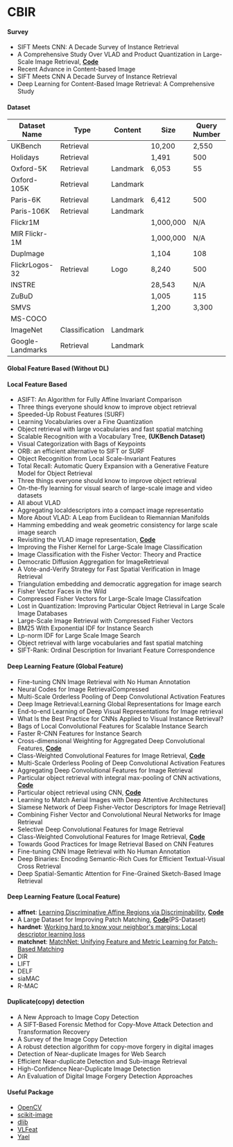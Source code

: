 # CBIR

#### Survey

- SIFT Meets CNN: A Decade Survey of Instance Retrieval
- A Comprehensive Study Over VLAD and Product Quantization in Large-Scale Image Retrieval, **[Code](https://github.com/MKLab-ITI/multimedia-indexing)**
- Recent Advance in Content-based Image
- SIFT Meets CNN A Decade Survey of Instance Retrieval
- Deep Learning for Content-Based Image Retrieval: A Comprehensive Study

#### Dataset

| Dataset Name     | Type           | Content  | Size      | Query Number | Category Number |
| ---------------- | -------------- | -------- | --------- | ------------ | --------------- |
| UKBench          | Retrieval      |          | 10,200    | 2,550        | 2,550           |
| Holidays         | Retrieval      |          | 1,491     | 500          | 500             |
| Oxford-5K        | Retrieval      | Landmark | 6,053     | 55           | 11              |
| Oxford-105K      | Retrieval      | Landmark |           |              |                 |
| Paris-6K         | Retrieval      | Landmark | 6,412     | 500          | 12              |
| Paris-106K       | Retrieval      | Landmark |           |              |                 |
| Flickr1M         |                |          | 1,000,000 | N/A          | N/A             |
| MIR Flickr-1M    |                |          | 1,000,000 | N/A          | N/A             |
| DupImage         |                |          | 1,104     | 108          | 33              |
| FlickrLogos-32   | Retrieval      | Logo     | 8,240     | 500          | 32              |
| INSTRE           |                |          | 28,543    | N/A          | N/A             |
| ZuBuD            |                |          | 1,005     | 115          | 200             |
| SMVS             |                |          | 1,200     | 3,300        | 1,200           |
| MS-COCO          |                |          |           |              |                 |
| ImageNet         | Classification | Landmark |           |              | 1000            |
| Google-Landmarks | Retrieval      | Landmark |           |              |                 |




#### Global Feature Based (Without DL)


#### Local Feature Based

- ASIFT: An Algorithm for Fully Affine Invariant Comparison
- Three things everyone should know to improve object retrieval
- Speeded-Up Robust Features (SURF)    
- Learning Vocabularies over a Fine Quantization
- Object retrieval with large vocabularies and fast spatial matching
- Scalable Recognition with a Vocabulary Tree, **(UKBench Dataset)**
- Visual Categorization with Bags of Keypoints
- ORB: an efficient alternative to SIFT or SURF
- Object Recognition from Local Scale-Invariant Features
- Total Recall: Automatic Query Expansion with a Generative Feature Model for Object Retrieval
- Three things everyone should know to improve object retrieval
- On-the-fly learning for visual search of large-scale image and video datasets
- All about VLAD
- Aggregating localdescriptors into a compact image representatio
- More About VLAD: A Leap from Euclidean to Riemannian Manifolds
- Hamming embedding and weak geometric consistency for large scale image search
- Revisiting the VLAD image representation, **[Code](https://github.com/jorjasso/VLAD/blob/master/VLADlib/VLAD.py)**
- Improving the Fisher Kernel for Large-Scale Image Classification
- Image Classification with the Fisher Vector: Theory and Practice
- Democratic Diffusion Aggregation for ImageRetrieval
- A Vote-and-Verify Strategy for Fast Spatial Verification in Image Retrieval
- Triangulation embedding and democratic aggregation for image search
- Fisher Vector Faces in the Wild
- Compressed Fisher Vectors for Large-Scale Image Classifcation
- Lost in Quantization: Improving Particular Object Retrieval in Large Scale Image Databases
- Large-Scale Image Retrieval with Compressed Fisher Vectors
- BM25 With Exponential IDF for Instance Search
- Lp-norm IDF for Large Scale Image Search
- Object retrieval with large vocabularies and fast spatial matching
- SIFT-Rank: Ordinal Description for Invariant Feature Correspondence

#### Deep Learning Feature (Global Feature)

- Fine-tuning CNN Image Retrieval with No Human Annotation
- Neural Codes for Image RetrievalCompressed    
- Multi-Scale Orderless Pooling of Deep Convolutional Activation Features
- Deep Image Retrieval:Learning Global Representations for Image earch
- End-to-end Learning of Deep Visual Representations for Image retrieval
- What Is the Best Practice for CNNs Applied to Visual Instance Retrieval?
- Bags of Local Convolutional Features for Scalable Instance Search
- Faster R-CNN Features for Instance Search
- Cross-dimensional Weighting for Aggregated Deep Convolutional Features,  **[Code](https://github.com/yahoo/crow)**
- Class-Weighted Convolutional Features for Image Retrieval, **[Code](https://github.com/imatge-upc/retrieval-2017-cam)**
- Multi-Scale Orderless Pooling of Deep Convolutional Activation Features
- Aggregating Deep Convolutional Features for Image Retrieval
- Particular object retrieval with integral max-pooling of CNN activations, **[Code](http://cmp.felk.cvut.cz/~toliageo/soft.html)**
- Particular object retrieval using CNN, **[Code](https://github.com/AaltoVision/Object-Retrieval)**
- Learning to Match Aerial Images with Deep Attentive Architectures
- Siamese Network of Deep Fisher-Vector Descriptors for Image Retrieval]
- Combining Fisher Vector and Convolutional Neural Networks for Image Retrieval
- Selective Deep Convolutional Features for Image Retrieval
- Class-Weighted Convolutional Features for Image Retrieval, **[Code](https://github.com/imatge-upc/retrieval-2017-cam)**
- Towards Good Practices for Image Retrieval Based on CNN Features
- Fine-tuning CNN Image Retrieval with No Human Annotation
- Deep Binaries: Encoding Semantic-Rich Cues for Efficient Textual-Visual Cross Retrieval
- Deep Spatial-Semantic Attention for Fine-Grained Sketch-Based Image Retrieval

#### Deep Learning Feature (Local Feature)

- **affnet**: [Learning Discriminative Affine Regions via Discriminability](http://cn.arxiv.org/pdf/1711.06704.pdf), **[Code](https://github.com/ducha-aiki/affnet)**
- A Large Dataset for Improving Patch Matching, **[Code](https://github.com/rmitra/PS-Dataset)**(PS-Dataset)
- **hardnet**: [Working hard to know your neighbor's margins: Local descriptor learning loss](https://github.com/DagnyT/hardnet)
- **matchnet**: [MatchNet: Unifying Feature and Metric Learning for Patch-Based Matching](https://github.com/hanxf/matchnet)
- DIR
- LIFT
- DELF
- siaMAC
- R-MAC

#### Duplicate(copy) detection
- A New Approach to Image Copy Detection
- A SIFT-Based Forensic Method for Copy-Move Attack Detection and Transformation Recovery
- A Survey of the Image Copy Detection
- A robust detection algorithm for copy-move forgery in digital images
- Detection of Near-duplicate Images for Web Search
- Efficient Near-duplicate Detection and Sub-image Retrieval
- High-Confidence Near-Duplicate Image Detection
- An Evaluation of Digital Image Forgery Detection Approaches

#### Useful Package

- [OpenCV](https://opencv.org/)
- [scikit-image](http://scikit-image.org/)
- [dlib](http://dlib.net/)
- [VLFeat](http://www.vlfeat.org/)
- [Yael](http://yael.gforge.inria.fr/)